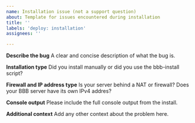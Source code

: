 ```yaml
---
name: Installation issue (not a support question)
about: Template for issues encountered during installation
title: ''
labels: 'deploy: installation'
assignees: ''

---
```


<!--PLEASE DO NOT FILE ISSUES FOR GENERAL SUPPORT QUESTIONS.
This issue tracker is only for bbb development related issues.
For support of BBB installation problems ask in the forum: 
https://groups.google.com/forum/#!forum/bigbluebutton-setup -->

**Describe the bug**
A clear and concise description of what the bug is.

**Installation type**
Did you install manually or did you use the bbb-install script?

**Firewall and IP address type**
Is your server behind a NAT or firewall? Does your BBB server have its own IPv4 addres?

**Console output**
Please include the full console output from the install.

**Additional context**
Add any other context about the problem here.
